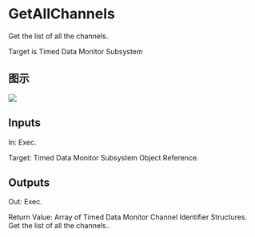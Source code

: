 # GetAllChannels

Get the list of all the channels.

Target is Timed Data Monitor Subsystem

## 图示

![]($-20221218-21124426.png)

## Inputs

In: Exec.

Target: Timed Data Monitor Subsystem Object Reference.  

## Outputs

Out: Exec.

Return Value: Array of Timed Data Monitor Channel Identifier Structures. Get the list of all the channels..


